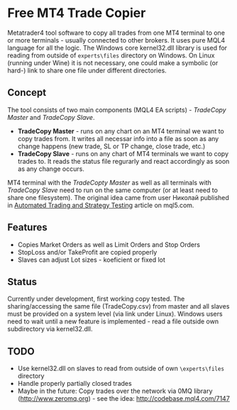 Free MT4 Trade Copier
=====================

Metatrader4 tool software to copy all trades from one MT4 terminal to one or more terminals - usually connected to other brokers. It uses pure MQL4 language for all the logic. The Windows core kernel32.dll library is used for reading from outside of `experts\files` directory on Windows. On Linux (running under Wine) it is not necessary, one could make a symbolic (or hard-) link to share one file under different directories.

Concept
-----
The tool consists of two main components (MQL4 EA scripts) - _TradeCopy Master_ and _TradeCopy Slave_.

* **TradeCopy Master** - runs on any chart on an MT4 terminal we want to copy trades from. It writes all necessar info into a file as soon as any change happens (new trade, SL or TP change, close trade, etc.)
* **TradeCopy Slave** - runs on any chart of MT4 terminals we want to copy trades to. It reads the status file regurarly and react accordingly as soon as any change occurs.

MT4 terminal with the _TradeCopty Master_ as well as all terminals with _TradeCopy Slave_ need to run on the same computer (or at least need to share one filesystem). The original idea came from user Николай published in [Automated Trading and Strategy Testing](http://www.mql5.com/en/articles/189) article on mql5.com.


Features
--------

* Copies Market Orders as well as Limit Orders and Stop Orders
* StopLoss and/or TakeProfit are copied properly
* Slaves can adjust Lot sizes - koeficient or fixed lot

Status
------
Currently under development, first working copy tested. The sharing/accessing the same file (TradeCopy.csv) from master and all slaves must be provided on a system level (via link under Linux). Windows users need to wait until a new feature is implemented - read a file outside own subdirectory via kernel32.dll.

TODO
----

* Use kernel32.dll on slaves to read from outside of own `\experts\files` directory
* Handle properly partially closed trades
* Maybe in the future: Copy trades over the network via 0MQ library (http://www.zeromq.org) - see the idea: http://codebase.mql4.com/7147




